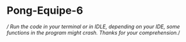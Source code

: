 # Pong-Equipe-6
*/ Run the code in your terminal or in IDLE,
 depending on your IDE, some functions in the program might crash. 
 Thanks for your comprehension.*/